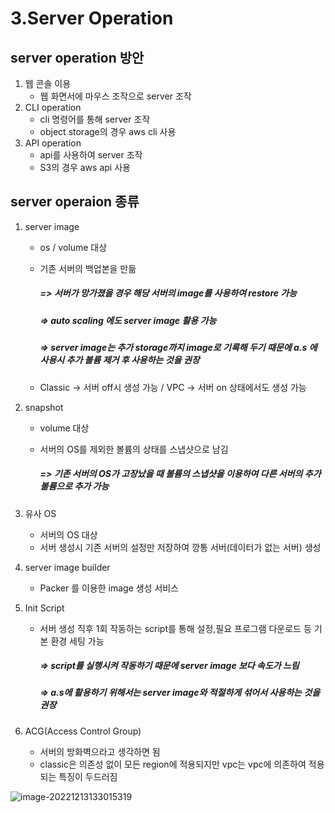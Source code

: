 # 3.Server Operation

## server operation 방안

1. 웹 콘솔 이용
   - 웹 화면서에 마우스 조작으로 server 조작
2. CLI operation
   - cli 명령어를 통해 server 조작
   - object storage의 경우 aws cli 사용
3. API operation
   - api를 사용하여 server 조작
   - S3의 경우 aws api 사용



## server operaion 종류

1. server image

   - os / volume 대상

   - 기존 서버의 백업본을 만듦

     ##### => 서버가 망가졌을 경우 해당 서버의 image를 사용하여 restore 가능

     ##### => auto scaling 에도 server image 활용 가능

     ##### 	=> server image는 추가 storage까지 image로 기록해 두기 때문에 a.s 에 사용시 추가 볼륨 제거 후 사용하는 것을 권장

   - Classic -> 서버 off시 생성 가능 / VPC -> 서버 on 상태에서도 생성 가능

2. snapshot

   - volume 대상

   - 서버의 OS를 제외한 볼륨의 상태를 스냅샷으로 남김

     ##### => 기존 서버의 OS가 고장났을 때 볼륨의 스냅샷을 이용하여 다른 서버의 추가 볼륨으로 추가 가능

3. 유사 OS

   - 서버의 OS 대상
   - 서버 생성시 기존 서버의 설정만 저장하여 깡통 서버(데이터가 없는 서버) 생성

4. server image builder

   - Packer 를 이용한 image 생성 서비스

5. Init Script

   - 서버 생성 직후 1회 작동하는 script를 통해 설정,필요 프로그램 다운로드 등 기본 환경 세팅 가능

     ##### => script를 실행시켜 작동하기 때문에 server image 보다 속도가 느림

     ##### => a.s에 활용하기 위해서는 server image와 적절하게 섞어서 사용하는 것을 권장

6. ACG(Access Control Group)
   - 서버의 방화벽으라고 생각하면 됨
   - classic은 의존성 없이 모든 region에 적용되지만 vpc는 vpc에 의존하여 적용되는 특징이 두드러짐

![image-20221213133015319](C:\Users\pop24\AppData\Roaming\Typora\typora-user-images\image-20221213133015319.png)

